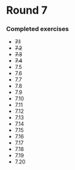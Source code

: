 # Round 7

### Completed exercises


* ~~7.1~~
* ~~7.2~~
* ~~7.3~~
* ~~7.4~~
* 7.5
* 7.6
* 7.7
* 7.8
* 7.9
* 7.10
* 7.11
* 7.12
* 7.13
* 7.14
* 7.15
* 7.16
* 7.17
* 7.18
* 7.19
* 7.20
